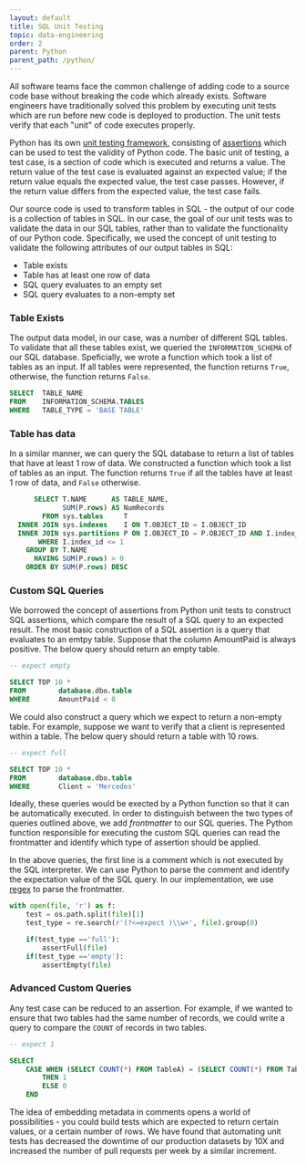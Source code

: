 ```yaml
---
layout: default
title: SQL Unit Testing
topic: data-engineering
order: 2
parent: Python
parent_path: /python/
---
```

All software teams face the common challenge of adding code to a source code base without breaking the code which already exists. Software engineers have traditionally solved this problem by executing unit tests which are run before new code is deployed to production. The unit tests verify that each "unit" of code executes properly.

Python has its own [unit testing framework](https://docs.python.org/3/library/unittest.html), consisting of [assertions](https://docs.python.org/3/library/unittest.html#assert-methods) which can be used to test the validity of Python code. The basic unit of testing, a test case, is a section of code which is executed and returns a value. The return value of the test case is evaluated against an expected value; if the return value equals the expected value, the test case passes. However, if the return value differs from the expected value, the test case fails.

Our source code is used to transform tables in SQL - the output of our code is a collection of tables in SQL. In our case, the goal of our unit tests was to validate the data in our SQL tables, rather than to validate the functionality of our Python code. Specifically, we used the concept of unit testing to validate the following attributes of our output tables in SQL:

* Table exists
* Table has at least one row of data
* SQL query evaluates to an empty set
* SQL query evaluates to a non-empty set


### **Table Exists**
The output data model, in our case, was a number of different SQL tables. To validate that all these tables exist, we queried the `INFORMATION_SCHEMA` of our SQL database. Speficially, we wrote a function which took a list of tables as an input. If all tables were represented, the function returns `True`, otherwise, the function returns `False`.

```sql
SELECT  TABLE_NAME
FROM    INFORMATION_SCHEMA.TABLES
WHERE   TABLE_TYPE = 'BASE TABLE'
```

### **Table has data**
In a similar manner, we can query the SQL database to return a list of tables that have at least 1 row of data. We constructed a function which took a list of tables as an input. The function returns `True` if all the tables have at least 1 row of data, and `False` otherwise.

```sql
      SELECT T.NAME      AS TABLE_NAME,
             SUM(P.rows) AS NumRecords
        FROM sys.tables     T
  INNER JOIN sys.indexes    I ON T.OBJECT_ID = I.OBJECT_ID
  INNER JOIN sys.partitions P ON I.OBJECT_ID = P.OBJECT_ID AND I.index_id = P.index_id
       WHERE I.index_id <= 1
    GROUP BY T.NAME
      HAVING SUM(P.rows) > 0
    ORDER BY SUM(P.rows) DESC
```

### **Custom SQL Queries**
We borrowed the concept of assertions from Python unit tests to construct SQL assertions, which compare the result of a SQL query to an expected result. The most basic construction of a SQL assertion is a query that evaluates to an emtpy table. Suppose that the column AmountPaid is always positive. The below query should return an empty table.

```sql
-- expect empty

SELECT TOP 10 *
FROM  		database.dbo.table
WHERE		AmountPaid < 0
```

We could also construct a query which we expect to return a non-empty table. For example, suppose we want to verify that a client is represented within a table. The below query should return a table with 10 rows.

```sql
-- expect full

SELECT TOP 10 *
FROM  		database.dbo.table
WHERE		Client = 'Mercedes'
```

Ideally, these queries would be exected by a Python function so that it can be automatically executed. In order to distinguish between the two types of queries outlined above, we add *frontmatter* to our SQL queries. The Python function responsible for executing the custom SQL queries can read the frontmatter and identify which type of assertion should be applied.

In the above queries, the first line is a comment which is not executed by the SQL interpreter. We can use Python to parse the comment and identify the expectation value of the SQL query. In our implementation, we use [regex](https://docs.python.org/3/library/re.html) to parse the frontmatter.

```python
with open(file, 'r') as f:
	test = os.path.split(file)[1]
	test_type = re.search(r'(?<=expect )\\w+', file).group(0)

	if(test_type =='full'):
		assertFull(file)
	if(test_type =='empty'):
		assertEmpty(file)
```

### **Advanced Custom Queries**
Any test case can be reduced to an assertion. For example, if we wanted to ensure that two tables had the same number of records, we could write a query to compare the `COUNT` of records in two tables.

```sql
-- expect 1

SELECT
    CASE WHEN (SELECT COUNT(*) FROM TableA) = (SELECT COUNT(*) FROM TableB)
        THEN 1
        ELSE 0
    END
``` 

The idea of embedding metadata in comments opens a world of possibilities - you could build tests which are expected to return certain values, or a certain number of rows. We have found that automating unit tests has decreased the downtime of our production datasets by 10X and increased the number of pull requests per week by a similar increment.